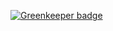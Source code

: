 

[![Greenkeeper badge](https://badges.greenkeeper.io/push-to-prod/test-repo.svg)](https://greenkeeper.io/)